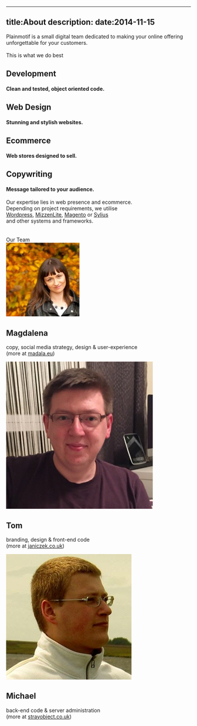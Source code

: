 ----
title:About
description:
date:2014-11-15
----

<div class="container">
    <div class="row title-row">
        <div class="col-12 font-thin">
            Plainmotif is a small digital team dedicated to making 
            your online offering <span class="font-semibold">
            unforgettable for your customers.</span>
        </div>
    </div>
    <div class="row line-row">
        <div class="hr">&nbsp;</div>
    </div>
    <div class="row subtitle-row">
        <div class="col-12 font-thin">This is what <span class="font-semibold">we do best</span></div>
    </div>
    <div class="row content-row row-icons">
        <div class="col-12 col-lg-3 col-sm-6">
            <i class="fa fa-5x fa-code"></i>
            <h2 class="font-semibold">Development</h2>
            <h4 class="font-thin">Clean and tested, object oriented code.</h4>
        </div>
        <div class="col-12 col-lg-3 col-sm-6">
            <i class="fa fa-5x fa-laptop"></i>
            <h2 class="font-thin">Web <span class="font-semibold">Design</span></h2>
            <h4 class="font-thin">Stunning and stylish websites.</h4>
        </div>
        <div class="col-12 col-lg-3 col-sm-6">
            <i class="fa fa-5x fa-shopping-cart"></i>
            <h2 class="font-semibold">Ecommerce</h2>
            <h4 class="font-thin">Web stores designed to sell.</h4>
        </div>
        <div class="col-12 col-lg-3 col-sm-6">
            <i class="fa fa-5x fa-pencil"></i>
            <h2 class="font-thin"><span class="font-semibold">Copywriting</span></h2>
            <h4 class="font-thin">Message tailored to your audience.</h4>
        </div>
    </div>
    <div class="row subtitle-row">
        <div class="col-12 font-thin">
            Our expertise lies in <span class="font-semibold">
            web presence</span> and 
            <span class="font-semibold">ecommerce</span>.
            <br/>
            Depending on project requirements, we utilise 
            <br/>
            <a href="https://wordpress.org">Wordpress</a>, 
            <a href="http://mizzencms.net">MizzenLite</a>, 
            <a href="https://www.magentocommerce.com">Magento</a> or
            <a href="http://sylius.org">Sylius</a> 
            <br/>
            and other systems and frameworks.
        </div>
        <div class="col-12 font-thin">
             <div class="row line-row">
                <br/>
                <div class="hr">&nbsp;</div>
            </div>
            <div class="row subtitle-row">
                <div class="col-12 font-thin">Our <span class="font-semibold">Team</span></div>
            </div>
            <div class="col-12 col-lg-4 box-team">
                <span class="fa-stack fa-4x">
                    <i class="fa fa-circle fa-stack-2x"></i>
                    <img class="team-img" src="/content/media/image/team/magdalena.jpg"/>
                </span>
                <h2 class="font-semibold">Magdalena</h2>
                <p class="font-thin">
                    copy, social media strategy, design &amp; user-experience
                    <br/>
                    (more at <a href="http://madala.eu">madala.eu</a>)
                </p>
            </div>
            <div class="col-12 col-lg-4 box-team">
                <span class="fa-stack fa-4x">
                    <i class="fa fa-circle fa-stack-2x"></i>
                    <img class="team-img" src="/content/media/image/team/tom.jpeg"/>
                </span>
                <h2 class="font-semibold">Tom</h2>
                <p class="font-thin">
                    branding, design &amp; front-end code
                    <br/>
                    (more at <a href="http://janiczek.co.uk">janiczek.co.uk</a>)
                </p>
            </div>
            <div class="col-12 col-lg-4 box-team">
                <span class="fa-stack fa-4x">
                    <i class="fa fa-circle fa-stack-2x"></i>
                    <img class="team-img" src="/content/media/image/team/mike.jpg"/>
                </span>
                <h2 class="font-semibold">Michael</h2>
                <p class="font-thin">
                    back-end code &amp; server administration
                    <br/>
                    (more at <a href="http://strayobject.co.uk">strayobject.co.uk</a>)
                </p>
            </div>
        </div>
    </div>
</div>